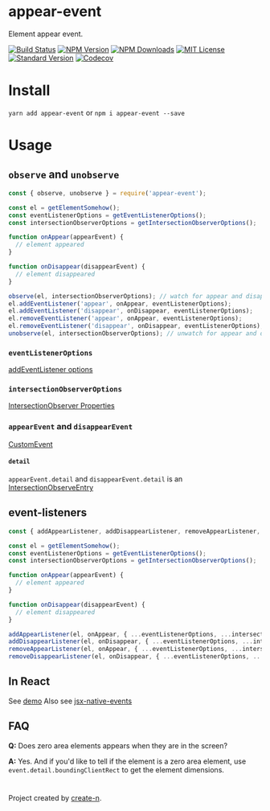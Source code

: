 # appear-event

Element appear event.

[![Build Status][travis-image]][travis-url]
[![NPM Version][npm-version-image]][npm-url]
[![NPM Downloads][npm-downloads-image]][npm-url]
[![MIT License][license-image]][license-url]
[![Standard Version][standard-version-image]][standard-version-url]
[![Codecov][codecov-image]][codecov-url]

# Install

`yarn add appear-event` or `npm i appear-event --save`

# Usage

## `observe` and `unobserve`

```js
const { observe, unobserve } = require('appear-event');

const el = getElementSomehow();
const eventListenerOptions = getEventListenerOptions();
const intersectionObserverOptions = getIntersectionObserverOptions();

function onAppear(appearEvent) {
  // element appeared
}

function onDisappear(disappearEvent) {
  // element disappeared
}

observe(el, intersectionObserverOptions); // watch for appear and disappear event
el.addEventListener('appear', onAppear, eventListenerOptions);
el.addEventListener('disappear', onDisappear, eventListenerOptions);
el.removeEventListener('appear', onAppear, eventListenerOptions);
el.removeEventListener('disappear', onDisappear, eventListenerOptions);
unobserve(el, intersectionObserverOptions); // unwatch for appear and disappear event
```

### `eventListenerOptions`

[addEventListener options](https://developer.mozilla.org/en-US/docs/Web/API/EventTarget/addEventListener#Parameters)

### `intersectionObserverOptions`

[IntersectionObserver Properties](https://developer.mozilla.org/en-US/docs/Web/API/IntersectionObserver#Properties)

### `appearEvent` and `disappearEvent`

[CustomEvent](https://developer.mozilla.org/en-US/docs/Web/API/CustomEvent)

#### `detail`

`appearEvent.detail` and `disappearEvent.detail` is an [IntersectionObserveEntry](https://developer.mozilla.org/en-US/docs/Web/API/IntersectionObserverEntry)

## event-listeners

```js
const { addAppearListener, addDisappearListener, removeAppearListener, removeDisappearListener } = require('appear-event/lib/event-listener');

const el = getElementSomehow();
const eventListenerOptions = getEventListenerOptions();
const intersectionObserverOptions = getIntersectionObserverOptions();

function onAppear(appearEvent) {
  // element appeared
}

function onDisappear(disappearEvent) {
  // element disappeared
}

addAppearListener(el, onAppear, { ...eventListenerOptions, ...intersectionObserverOptions });
addDisappearListener(el, onDisappear, { ...eventListenerOptions, ...intersectionObserverOptions });
removeAppearListener(el, onAppear, { ...eventListenerOptions, ...intersectionObserverOptions });
removeDisappearListener(el, onDisappear, { ...eventListenerOptions, ...intersectionObserverOptions });
```

## In React

See [demo](./demo/src/App.js)
Also see [jsx-native-events](https://github.com/calebdwilliams/jsx-native-events)

## FAQ

**Q:** Does zero area elements appears when they are in the screen?

**A:** Yes. And if you'd like to tell if the element is a zero area element, use `event.detail.boundingClientRect` to get the element dimensions.

#

Project created by [create-n](https://github.com/vivaxy/create-n).

[travis-image]: https://img.shields.io/travis/vivaxy/appear-event.svg?style=flat-square
[travis-url]: https://travis-ci.org/vivaxy/appear-event
[npm-version-image]: https://img.shields.io/npm/v/appear-event.svg?style=flat-square
[npm-url]: https://www.npmjs.com/package/appear-event
[npm-downloads-image]: https://img.shields.io/npm/dt/appear-event.svg?style=flat-square
[license-image]: https://img.shields.io/npm/l/appear-event.svg?style=flat-square
[license-url]: LICENSE
[standard-version-image]: https://img.shields.io/badge/release-standard%20version-brightgreen.svg?style=flat-square
[standard-version-url]: https://github.com/conventional-changelog/standard-version
[codecov-image]: https://img.shields.io/codecov/c/github/vivaxy/appear-event.svg?style=flat-square
[codecov-url]: https://codecov.io/gh/vivaxy/appear-event

